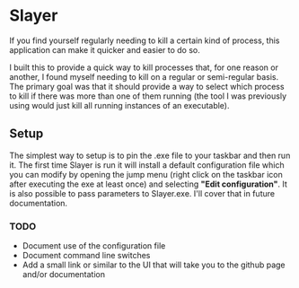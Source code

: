 Slayer
======

If you find yourself regularly needing to kill a certain kind of process, this application can make it quicker and easier to do so.

I built this to provide a quick way to kill processes that, for one reason or another, I found myself needing to kill on a regular or semi-regular basis. The primary goal was that it should provide a way to select which process to kill if there was more than one of them running (the tool I was previously using would just kill all running instances of an executable).

## Setup

The simplest way to setup is to pin the .exe file to your taskbar and then run it. The first time Slayer is run it will install a default configuration file which you can modify by opening the jump menu (right click on the taskbar icon after executing the exe at least once) and selecting **"Edit configuration"**. It is also possible to pass parameters to Slayer.exe. I'll cover that in future documentation.

### TODO
* Document use of the configuration file
* Document command line switches
* Add a small link or similar to the UI that will take you to the github page and/or documentation
